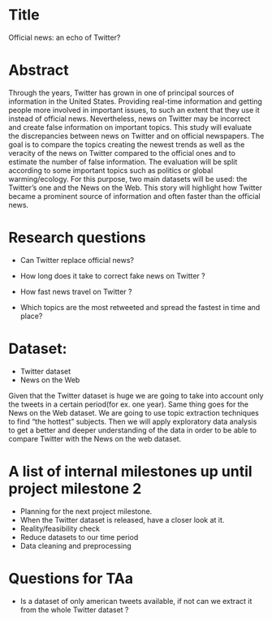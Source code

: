 # Title

Official news: an echo of Twitter?

# Abstract

Through the years, Twitter has grown in one of principal sources of information in the United States. Providing real-time information and getting people more involved in important issues, to such an extent that they use it instead of official news. Nevertheless, news on Twitter may be incorrect and create false information on important topics. This study will evaluate the discrepancies between news on Twitter and on official newspapers. The goal is to compare the topics creating the newest trends as well as the veracity of the news on Twitter compared to the official ones and to estimate the number of false information. The evaluation will be split according to some important topics such as politics or global warming/ecology. For this purpose, two main datasets will be used: the Twitter’s one and the News on the Web. This story will highlight how Twitter became a prominent source of information and often faster than the official news.


# Research questions

- Can Twitter replace official news?

- How long does it take to correct fake news on Twitter ?

- How fast news travel on Twitter ?

- Which topics are the most retweeted and spread the fastest in time and place?

# Dataset:

- Twitter dataset
- News on the Web

Given that the Twitter dataset is huge we are going to take into account only the tweets in a certain period(for ex. one year). Same thing goes for the News on the Web dataset. We are going to use topic extraction techniques to find “the hottest” subjects. Then we will apply exploratory data analysis to get a better and deeper understanding of the data in order to be able to compare Twitter with the News on the web dataset.

# A list of internal milestones up until project milestone 2

- Planning for the next project milestone.
- When the Twitter dataset is released, have a closer look at it.
- Reality/feasibility check
- Reduce datasets to our time period
- Data cleaning and preprocessing

# Questions for TAa

- Is a dataset of only american tweets available, if not can we extract it from the whole Twitter dataset ?
